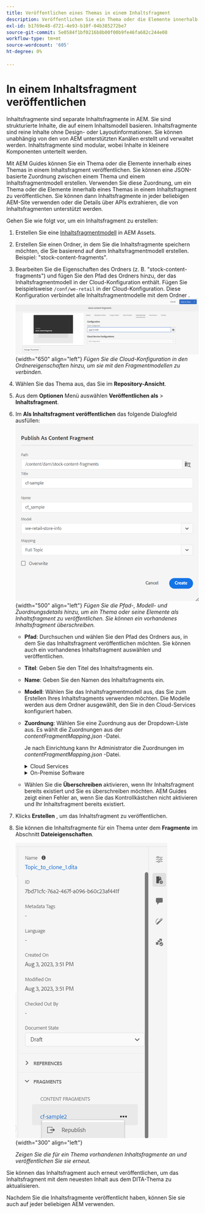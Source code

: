 ```yaml
---
title: Veröffentlichen eines Themas in einem Inhaltsfragment
description: Veröffentlichen Sie ein Thema oder die Elemente innerhalb eines Themas in einem Inhaltsfragment in AEM Handbüchern.  Erfahren Sie, wie Sie die für ein Thema vorhandenen Inhaltsfragmente anzeigen und erneut veröffentlichen können.
exl-id: b1769e48-d721-4e93-b10f-04b385272be7
source-git-commit: 5e0584f1bf0216b8b00f00b9fe46fa682c244e08
workflow-type: tm+mt
source-wordcount: '605'
ht-degree: 0%

---
```


# In einem Inhaltsfragment veröffentlichen

Inhaltsfragmente sind separate Inhaltsfragmente in AEM. Sie sind strukturierte Inhalte, die auf einem Inhaltsmodell basieren. Inhaltsfragmente sind reine Inhalte ohne Design- oder Layoutinformationen. Sie können unabhängig von den von AEM unterstützten Kanälen erstellt und verwaltet werden. Inhaltsfragmente sind modular, wobei Inhalte in kleinere Komponenten unterteilt werden.

Mit AEM Guides können Sie ein Thema oder die Elemente innerhalb eines Themas in einem Inhaltsfragment veröffentlichen. Sie können eine JSON-basierte Zuordnung zwischen einem Thema und einem Inhaltsfragmentmodell erstellen. Verwenden Sie diese Zuordnung, um ein Thema oder die Elemente innerhalb eines Themas in einem Inhaltsfragment zu veröffentlichen. Sie können dann Inhaltsfragmente in jeder beliebigen AEM-Site verwenden oder die Details über APIs extrahieren, die von Inhaltsfragmenten unterstützt werden.


Gehen Sie wie folgt vor, um ein Inhaltsfragment zu erstellen:

1. Erstellen Sie eine [Inhaltsfragmentmodell](https://experienceleague.adobe.com/docs/experience-manager-65/assets/content-fragments/content-fragments-models.html?lang=de) in AEM Assets.
1. Erstellen Sie einen Ordner, in dem Sie die Inhaltsfragmente speichern möchten, die Sie basierend auf dem Inhaltsfragmentmodell erstellen. Beispiel: &quot;stock-content-fragments&quot;.
1. Bearbeiten Sie die Eigenschaften des Ordners (z. B. &quot;stock-content-fragments&quot;) und fügen Sie den Pfad des Ordners hinzu, der das Inhaltsfragmentmodell in der Cloud-Konfiguration enthält.
Fügen Sie beispielsweise `/conf/we-retail` in der Cloud-Konfiguration. Diese Konfiguration verbindet alle Inhaltsfragmentmodelle mit dem Ordner .\
   ![Cloud-Konfigurationsdetails in den Ordnereigenschaften hinzufügen](images/fragment-folder-cloud-configuration.png){width="650" align="left"}
   *Fügen Sie die Cloud-Konfiguration in den Ordnereigenschaften hinzu, um sie mit den Fragmentmodellen zu verbinden.*
1. Wählen Sie das Thema aus, das Sie im **Repository-Ansicht**.
1. Aus dem **Optionen** Menü auswählen **Veröffentlichen als** > **Inhaltsfragment**.
1. Im **Als Inhaltsfragment veröffentlichen** das folgende Dialogfeld ausfüllen:
   ![Fügen Sie das Fragmentmodell und die Zuordnungsdetails im Dialogfeld Als Inhaltsfragment veröffentlichen hinzu](images/content-fragment-publish.png){width="500" align="left"}
   *Fügen Sie die Pfad-, Modell- und Zuordnungsdetails hinzu, um ein Thema oder seine Elemente als Inhaltsfragment zu veröffentlichen. Sie können ein vorhandenes Inhaltsfragment überschreiben.*

   * **Pfad**: Durchsuchen und wählen Sie den Pfad des Ordners aus, in dem Sie das Inhaltsfragment veröffentlichen möchten. Sie können auch ein vorhandenes Inhaltsfragment auswählen und veröffentlichen.
   * **Titel**: Geben Sie den Titel des Inhaltsfragments ein.
   * **Name**: Geben Sie den Namen des Inhaltsfragments ein.
   * **Modell**: Wählen Sie das Inhaltsfragmentmodell aus, das Sie zum Erstellen Ihres Inhaltsfragments verwenden möchten. Die Modelle werden aus dem Ordner ausgewählt, den Sie in den Cloud-Services konfiguriert haben.
   * **Zuordnung**: Wählen Sie eine Zuordnung aus der Dropdown-Liste aus. Es wählt die Zuordnungen aus der *contentFragmentMapping.json* -Datei.



     Je nach Einrichtung kann Ihr Administrator die Zuordnungen im *contentFragmentMapping.json* -Datei.

     <details>
        <summary>Cloud Services</summary>

     Erfahren Sie mehr über das [Erstellen einer Zuordnung zwischen einem Thema und einem Inhaltsfragment](../cs-install-guide/conf-content-fragment-mapping-cs.md) im Cloud Service-Installations- und Konfigurationshandbuch.
     </details>

     <details>
        <summary> On-Premise Software</summary>

     Erfahren Sie mehr über das [Erstellen einer Zuordnung zwischen einem Thema und einem Inhaltsfragment](../install-guide/conf-content-fragment-mapping.md) im On-Premise-Installations- und Konfigurationshandbuch.

     </details>
   * Wählen Sie die **Überschreiben** aktivieren, wenn Ihr Inhaltsfragment bereits existiert und Sie es überschreiben möchten. AEM Guides zeigt einen Fehler an, wenn Sie das Kontrollkästchen nicht aktivieren und Ihr Inhaltsfragment bereits existiert.
1. Klicks **Erstellen** , um das Inhaltsfragment zu veröffentlichen.
1. Sie können die Inhaltsfragmente für ein Thema unter dem **Fragmente** im Abschnitt **Dateieigenschaften**.

   ![Inhaltsfragmente für ein Thema anzeigen](images/topic-content-fragments.png){width="300" align="left"}

   *Zeigen Sie die für ein Thema vorhandenen Inhaltsfragmente an und veröffentlichen Sie sie erneut.*

Sie können das Inhaltsfragment auch erneut veröffentlichen, um das Inhaltsfragment mit dem neuesten Inhalt aus dem DITA-Thema zu aktualisieren.



Nachdem Sie die Inhaltsfragmente veröffentlicht haben, können Sie sie auch auf jeder beliebigen AEM verwenden.
